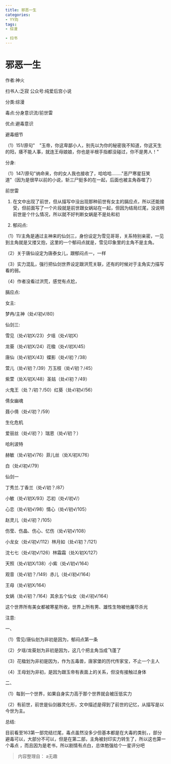 ```yaml
---
title: 邪恶一生
categories:
- YY向
tags:
- 综漫

- 扫书
---
```

# 邪恶一生
作者:神火

扫书人:乏寂 公众号:纯爱后宫小说

分类:综漫

毒点:分身意识流/前世雷

优点:避毒意识

避毒细节

（1）151/原句"　"玉帝，你这卑鄙小人，别先以为你的秘密我不知道，你这天生的阳，痿不能人事，就连王母娘娘，你也是半根手指都没碰过，你不是男人！"

分身:

（1）147/原句"纳命来，你的女人我也接收了，哈哈哈........"恶尸寒星狂笑道"（因为是很早以前的小说，斩三尸挺多的在一起，后面也被主角吞噬了）

前世雷

1.  在文中出现了前世，但从描写中没出现那种前世有女主的膈应点，所以还能接受，但前面写了一个片段就是前世跟女娲站在一起，但因为结局烂尾，没说明前世是个什么情况，所以就不好判断女娲是不是处和初

2.  郁闷点:

（1）11/主角是通过主神来的仙剑三，身份设定为雪见哥哥，关系特别亲密，一见到主角就是又搂又抱，这里的一个郁闷点就是，雪见印象里的主角不是主角。

（2）关于唐仙设定为唐泰女儿，跟郁闷点一，一样

（3）实力混乱，强行把仙剑世界设定跟洪荒关联，还有的时候对于主角实力描写看的弱。

（4）作者没看过洪荒，感觉有点尬，

膈应点:

女主:

梦冉/主神（处√/初√/80）

仙剑三:

雪见（处√/初X/23）夕瑶（处√/初Ⅹ）

龙葵（处√/初X/24）花楹（处√/初X/45）

唐仙（处√/初X/43）蝶影（处√/初？/38）

萱儿（处√/初？/39）万玉枝（处√/初？/45）

紫萱（处X/初X/48）圣姑（处√/初？/49）

火鬼王（处？/初？/50）红葵（处√/初√/56）

倩女幽魂

聂小倩（处√/初？/59）

生化危机

爱丽丝（处√/初？）瑞恩（处√/初？）

哈利波特

赫敏（处√/初√/76）菲儿丝（处X/初X/76）

白（处√/初√/79）

仙剑一

丁秀兰.丁香兰（处√/初？/87）

小敏（处√/初X/93）芯初（处√/初√/）

心恋（处√/初√/98）情心（处√/初√/105）

赵灵儿（处√/初？/105）

伤莹、伤晶、伤心、忆伤（处√/初√/108）

小龙女（处√/初√/112）林月如（处√/初？/121）

沈七七（处√/初√/126）林霜霜（处X/初X/127）

天照（处√/初X/138）小紫（处√/初√/164）

观音（处√/初？/149）赤儿（处√/初√/164）

王母（处√/初X/164）

女娲（处√/初？/164）其余五个仙女（处√/初√/164）

这个世界所有美女都被寒星所收，世界上所有男、雄性生物被他屠尽杀光

注意:

一、

（1）雪见/唐仙划为非初是因为，郁闷点第一条

（2）夕瑶/龙葵划为非初是因为，这几个把主角当成飞蓬了

（3）花楹划为非初是因为，作为五毒兽，唐家堡的历代传家宝，不止一个主人

（4）王母划为非初，是因为跟玉帝有表面上的关系，但没有接触过身体

二、

（1）每到一个世界，如果自身实力高于那个世界就会被压低实力

（2）有前世，前世是仙剑器灵化形，文中描述是得到了前世的记忆，从描写是以今世为主。

总结:

目前看至163第一部完结烂尾，毒点虽然没多少但基本都是在大毒的类别，，部分避毒可以，大部分不可以，但是在第二部，主角被封印实力转生了，所以这也算一个毒点
，而且因为是老书，所以剧情有点白，总体勉强给个一星评分吧


> 内容整理自： a无趣